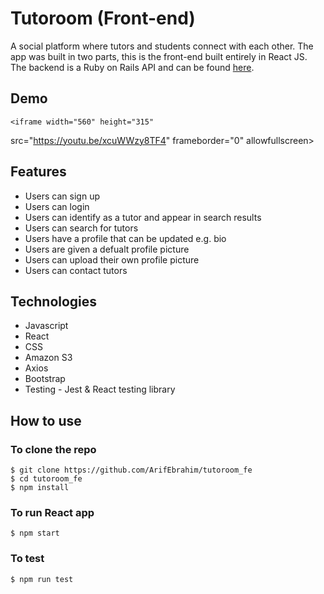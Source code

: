 # Tutoroom (Front-end)

A social platform where tutors and students connect with each other. The app was built in two parts, this is the front-end built entirely in React JS. The backend is a Ruby on Rails API and can be found [here](https://github.com/merrynhr/tutoroom_be). 

## Demo 
    <iframe width="560" height="315"
src="https://youtu.be/xcuWWzy8TF4" 
frameborder="0" 
allowfullscreen></iframe>


## Features

- Users can sign up
- Users can login
- Users can identify as a tutor and appear in search results
- Users can search for tutors
- Users have a profile that can be updated e.g. bio
- Users are given a defualt profile picture
- Users can upload their own profile picture
- Users can contact tutors

## Technologies
* Javascript
* React
* CSS
* Amazon S3
* Axios
* Bootstrap
* Testing - Jest & React testing library

## How to use

### To clone the repo
```
$ git clone https://github.com/ArifEbrahim/tutoroom_fe
$ cd tutoroom_fe
$ npm install
```

### To run React app
``` 
$ npm start
```

### To test 
```
$ npm run test
```